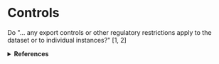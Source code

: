 <br>

# Controls

Do "… any export controls or other regulatory restrictions apply to the dataset or to individual instances?" [1, 2]


<details><summary><b>References</b></summary>
    <ol>
    <li><a href="https://dl.acm.org/doi/10.1145/3458723" target="_blank">Datasheets for Datasets</a>, Communications of the ACM, 2021, Volume 64, Issue 12, pages 86 – 92</li>
    <li><a href="https://arxiv.org/abs/1803.09010v8" target="_blank">Datasheets for Datasets</a>, arXiv:1803.09010v8, 2021, updated datasheet appendix</li>
    </ol>
</details>

<br>
<br>

<br>
<br>

<br>
<br>

<br>
<br>
